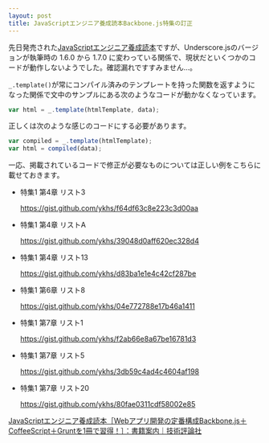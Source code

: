 ```yaml
---
layout: post
title: JavaScriptエンジニア養成読本Backbone.js特集の訂正
---
```


先日発売された[JavaScriptエンジニア養成読本]((http://gihyo.jp/book/2014/978-4-7741-6797-8))ですが、Underscore.jsのバージョンが執筆時の 1.6.0 から 1.7.0 に変わっている関係で、現状だといくつかのコードが動作しないようでした。確認漏れですすみません…。

`_.template()`が常にコンパイル済みのテンプレートを持った関数を返すようになった関係で文中のサンプルにある次のようなコードが動かなくなっています。

```js
var html = _.template(htmlTemplate, data);
```

正しくは次のような感じのコードにする必要があります。

```js
var compiled = _.template(htmlTemplate);
var html = compiled(data);
```

一応、掲載されているコードで修正が必要なものについては正しい例をこちらに載せておきます。

- 特集1 第4章 リスト3

    <https://gist.github.com/ykhs/f64df63c8e223c3d00aa>

- 特集1 第4章 リストA

    <https://gist.github.com/ykhs/39048d0aff620ec328d4>

- 特集1 第4章 リスト13

    <https://gist.github.com/ykhs/d83ba1e1e4c42cf287be>

- 特集1 第6章 リスト8

    <https://gist.github.com/ykhs/04e772788e17b46a1411>

- 特集1 第7章 リスト1

    <https://gist.github.com/ykhs/f2ab66e8a67be16781d3>

- 特集1 第7章 リスト5

    <https://gist.github.com/ykhs/3db59c4ad4c4604af198>

- 特集1 第7章 リスト20

    <https://gist.github.com/ykhs/80fae0311cdf58002e85>

[JavaScriptエンジニア養成読本［Webアプリ開発の定番構成Backbone.js＋CoffeeScript＋Gruntを1冊で習得！］：書籍案内｜技術評論社](http://gihyo.jp/book/2014/978-4-7741-6797-8)
